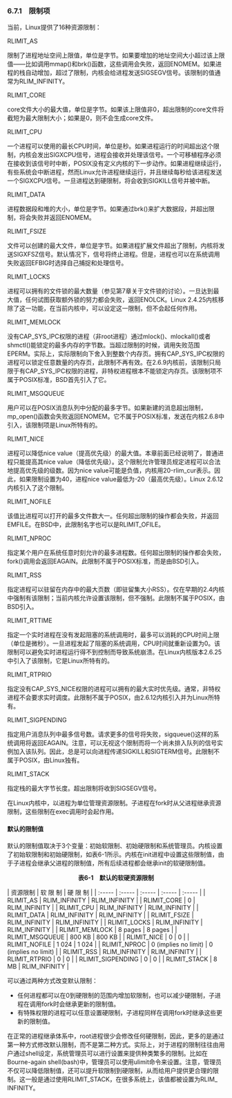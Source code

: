 ### 6.7.1　限制项

当前，Linux提供了16种资源限制：

RLIMIT_AS

限制了进程地址空间上限值，单位是字节。如果要增加的地址空间大小超过该上限值——比如调用mmap()和brk()函数，这些调用会失败，返回ENOMEM。如果进程的栈自动增加，超过了限制，内核会给进程发送SIGSEGV信号。该限制的值通常为RLIM_INFINITY。

RLIMIT_CORE

core文件大小的最大值，单位是字节。如果该上限值非0，超出限制的core文件将截短为最大限制大小；如果是0，则不会生成core文件。

RLIMIT_CPU

一个进程可以使用的最长CPU时间，单位是秒。如果进程运行的时间超出这个限制，内核会发出SIGXCPU信号，进程会接收并处理该信号。一个可移植程序必须在接收到该信号时中断，POSIX没有定义内核的下一步动作。如果进程继续运行，有些系统会中断进程，然而Linux允许进程继续运行，并且继续每秒给该进程发送一个SIGXCPU信号。一旦进程达到硬限制，将会收到SIGKILL信号并被中断。

RLIMIT_DATA

进程数据段和堆的大小，单位是字节。如果通过brk()来扩大数据段，并超出限制，将会失败并返回ENOMEM。

RLIMIT_FSIZE

文件可以创建的最大文件，单位是字节。如果进程扩展文件超出了限制，内核将发送SIGXFSZ信号。默认情况下，信号将终止进程。但是，进程也可以在系统调用失败返回EFBIG时选择自己捕捉和处理信号。

RLIMIT_LOCKS

进程可以拥有的文件锁的最大数量（参见第7章关于文件锁的讨论）。一旦达到最大值，任何试图获取额外锁的努力都会失败，返回ENOLCK。Linux 2.4.25内核移除了这一功能，在当前内核中，可以设定这一限制，但不会起任何作用。

RLIMIT_MEMLOCK

没有CAP_SYS_IPC权限的进程（非root进程）通过mlock()、mlockall()或者shmctl()能锁定的最多内存的字节数。当超过限制的时候，调用失败范围EPERM。实际上，实际限制向下舍入到整数个内存页。拥有CAP_SYS_IPC权限的进程可以锁定任意数量的内存页，此限制不再有效。在2.6.9内核前，该限制只局限于有CAP_SYS_IPC权限的进程，非特权进程根本不能锁定内存页。该限制项不属于POSIX标准，BSD首先引入了它。

RLIMIT_MSGQUEUE

用户可以在POSIX消息队列中分配的最多字节。如果新建的消息超出限制，mp_open()函数会失败返回ENOMEM。它不属于POSIX标准，发送在内核2.6.8中引入，该限制项是Linux所特有的。

RLIMIT_NICE

进程可以降低nice value（提高优先级）的最大值。本章前面已经说明了，普通进程只能提高其nice value（降低优先级）。这个限制允许管理员规定进程可以合法地提高优先级的级数。因为nice value可能是负值，内核用20-rlim_cur表示。因此，如果限制设置为40，进程nice value最低为-20（最高优先级）。Linux 2.6.12内核引入了这个限制。

RLIMIT_NOFILE

该值比进程可以打开的最多文件数大一。任何超出限制的操作都会失败，并返回EMFILE。在BSD中，此限制名字也可以是RLIMIT_OFILE。

RLIMIT_NPROC

指定某个用户在系统任意时刻允许的最多进程数。任何超出限制的操作都会失败，fork()调用会返回EAGAIN。此限制不属于POSIX标准，而是由BSD引入。

RLIMIT_RSS

指定进程可以驻留在内存中的最大页数（即驻留集大小RSS）。仅在早期的2.4内核中强制有该限制；当前内核允许设置该限制，但不强制。此限制不属于POSIX，由BSD引入。

RLIMIT_RTTIME

指定一个实时进程在没有发起阻塞的系统调用时，最多可以消耗的CPU时间上限（单位是微秒）。一旦进程发起了阻塞的系统调用，CPU时间就重新设置为0。该限制可以避免实时进程运行得不到控制而导致系统崩溃。在Linux内核版本2.6.25中引入了该限制，它是Linux所特有的。

RLIMIT_RTPRIO

指定没有CAP_SYS_NICE权限的进程可以拥有的最大实时优先级。通常，非特权进程不会要求实时调度。此限制不属于POSIX，由2.6.12内核引入并为Linux所特有。

RLIMIT_SIGPENDING

指定用户消息队列中最多信号数。请求更多的信号将失败，sigqueue()这样的系统调用将返回EAGAIN。注意，可以无视这个限制而将一个尚未排入队列的信号实例加入该队列。因此，总是可以向进程传递SIGKILL和SIGTERM信号。此限制不属于POSIX，由Linux独有。

RLIMIT_STACK

指定栈的最大字节长度。超出限制将收到SIGSEGV信号。

在Linux内核中，以进程为单位管理资源限制。子进程在fork时从父进程继承资源限制，这些限制在exec调用时会起作用。

#### 默认的限制值

默认的限制值取决于3个变量：初始软限制、初始硬限制和系统管理员。内核设置了初始软限制和初始硬限制，如表6-1所示。内核在init进程中设置这些限制值，由于子进程会继承父进程的限制值，所有后续进程都会继承init的软硬限制值。

<center class="my_markdown"><b class="my_markdown">表6-1　默认的软硬资源限制</b></center>

| 资源限制 | 软 限 制 | 硬 限 制 |
| :-----  | :-----  | :-----  | :-----  | :-----  |
| RLIMIT_AS | RLIM_INFINITY | RLIM_INFINITY |
| RLIMIT_CORE | 0 | RLIM_INFINITY |
| RLIMIT_CPU | RLIM_INFINITY | RLIM_INFINITY |
| RLIMIT_DATA | RLIM_INFINITY | RLIM_INFINITY |
| RLIMIT_FSIZE | RLIM_INFINITY | RLIM_INFINITY |
| RLIMIT_LOCKS | RLIM_INFINITY | RLIM_INFINITY |
| RLIMIT_MEMLOCK | 8 pages | 8 pages |
| RLIMIT_MSGQUEUE | 800 KB | 800 KB |
| RLIMIT_NICE | 0 | 0 |
| RLIMIT_NOFILE | 1 024 | 1 024 |
| RLIMIT_NPROC | 0 (implies no limit) | 0 (implies no limit) |
| RLIMIT_RSS | RLIM_INFINITY | RLIM_INFINITY |
| RLIMIT_RTPRIO | 0 | 0 |
| RLIMIT_SIGPENDING | 0 | 0 |
| RLIMIT_STACK | 8 MB | RLIM_INFINITY |

可以通过两种方式改变默认限制：

+ 任何进程都可以在0到硬限制的范围内增加软限制，也可以减少硬限制，子进程在调用fork时会继承更新的限制值。
+ 有特殊权限的进程可以任意设置硬限制，子进程同样在调用fork时继承这些更新的限制值。

在正常的进程继承体系中，root进程很少会修改任何硬限制，因此，更多的是通过第一种方式修改默认限制，而不是第二种方式。实际上，对于进程的限制往往由用户通过shell设定，系统管理员可以进行设置来提供种类繁多的限制。比如在Bourne-again shell(bash)中，管理员可以使用ulimit命令来设置。注意，管理员不仅可以降低限制值，还可以提升软限制到硬限制，从而给用户提供更合理的限制。这一般是通过使用RLIMIT_STACK，在很多系统上，该值都被设置为RLIM_ INFINITY。

